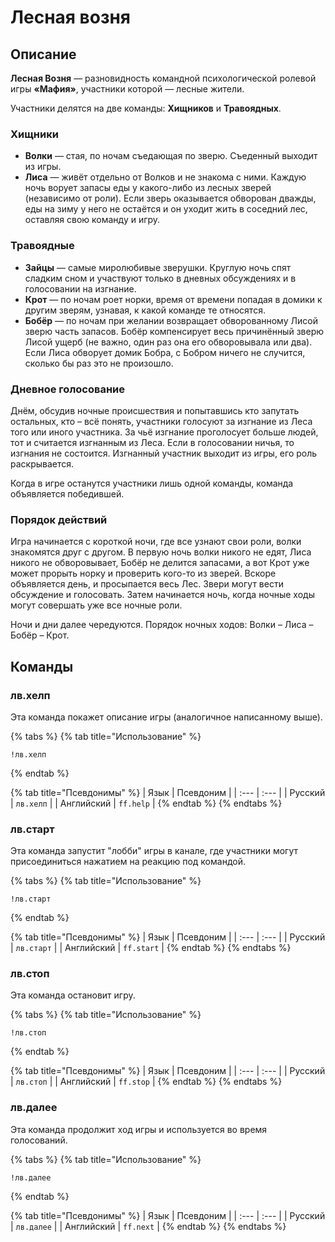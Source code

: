 # Лесная возня

## Описание

**Лесная Возня** — разновидность командной психологической ролевой игры **«Мафия»**, участники которой — лесные жители. 

Участники делятся на две команды: **Хищников** и **Травоядных**. 

### ‎Хищники

* **Волки** — стая, по ночам съедающая по зверю. Съеденный выходит из игры. 
* **Лиса** — живёт отдельно от Волков и не знакома с ними. Каждую ночь ворует запасы еды у какого-либо из лесных зверей \(независимо от роли\). Если зверь оказывается обворован дважды, еды на зиму у него не остаётся и он уходит жить в соседний лес, оставляя свою команду и игру. ‎

### Травоядные

* **Зайцы** — самые миролюбивые зверушки. Круглую ночь спят сладким сном и участвуют только в дневных обсуждениях и в голосовании на изгнание. 
* **Крот** — по ночам роет норки, время от времени попадая в домики к другим зверям, узнавая, к какой команде те относятся. 
* **Бобёр** — по ночам при желании возвращает обворованному Лисой зверю часть запасов. Бобёр компенсирует весь причинённый зверю Лисой ущерб \(не важно, один раз она его обворовывала или два\). Если Лиса обворует домик Бобра, с Бобром ничего не случится, сколько бы раз это не произошло. 

### Дневное голосование

Днём, обсудив ночные происшествия и попытавшись кто запутать остальных, кто – всё понять, участники голосуют за изгнание из Леса того или иного участника. За чьё изгнание проголосует больше людей, тот и считается изгнанным из Леса. Если в голосовании ничья, то изгнания не состоится. Изгнанный участник выходит из игры, его роль раскрывается. 

Когда в игре останутся участники лишь одной команды, команда объявляется победившей. ‎

### Порядок действий

Игра начинается с короткой ночи, где все узнают свои роли, волки знакомятся друг с другом. В первую ночь волки никого не едят, Лиса никого не обворовывает, Бобёр не делится запасами, а вот Крот уже может прорыть норку и проверить кого-то из зверей. Вскоре объявляется день, и просыпается весь Лес. Звери могут вести обсуждение и голосовать. Затем начинается ночь, когда ночные ходы могут совершать уже все ночные роли.

Ночи и дни далее чередуются. Порядок ночных ходов: Волки – Лиса – Бобёр – Крот.

## Команды

### лв.хелп <a id="ffhelp"></a>

Эта команда покажет описание игры \(аналогичное написанному выше\).

{% tabs %}
{% tab title="Использование" %}
```text
!лв.хелп
```
{% endtab %}

{% tab title="Псевдонимы" %}
| Язык | Псевдоним |
| :--- | :--- |
| Русский | `лв.хелп` |
| Английский | `ff.help` |
{% endtab %}
{% endtabs %}

### лв.старт <a id="ffstart"></a>

Эта команда запустит "лобби" игры в канале, где участники могут присоединиться нажатием на реакцию под командой.

{% tabs %}
{% tab title="Использование" %}
```text
!лв.старт
```
{% endtab %}

{% tab title="Псевдонимы" %}
| Язык | Псевдоним |
| :--- | :--- |
| Русский | `лв.старт` |
| Английский | `ff.start` |
{% endtab %}
{% endtabs %}

### лв.стоп <a id="ffstop"></a>

Эта команда остановит игру.

{% tabs %}
{% tab title="Использование" %}
```text
!лв.стоп
```
{% endtab %}

{% tab title="Псевдонимы" %}
| Язык | Псевдоним |
| :--- | :--- |
| Русский | `лв.стоп` |
| Английский | `ff.stop` |
{% endtab %}
{% endtabs %}

### лв.далее <a id="ffnext"></a>

Эта команда продолжит ход игры и используется во время голосований.

{% tabs %}
{% tab title="Использование" %}
```text
!лв.далее
```
{% endtab %}

{% tab title="Псевдонимы" %}
| Язык | Псевдоним |
| :--- | :--- |
| Русский | `лв.далее` |
| Английский | `ff.next` |
{% endtab %}
{% endtabs %}

